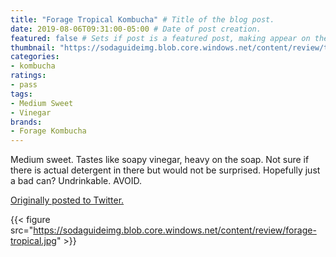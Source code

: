 ```yaml
---
title: "Forage Tropical Kombucha" # Title of the blog post.
date: 2019-08-06T09:31:00-05:00 # Date of post creation.
featured: false # Sets if post is a featured post, making appear on the home page side bar.
thumbnail: "https://sodaguideimg.blob.core.windows.net/content/review/thumbs/forage-tropical.jpg" # Sets thumbnail image appearing inside card on homepage.
categories:
- kombucha
ratings:
- pass
tags:
- Medium Sweet
- Vinegar
brands:
- Forage Kombucha
---
```


Medium sweet. Tastes like soapy vinegar, heavy on the soap. Not sure if there is actual detergent in there but would not be surprised. Hopefully just a bad can? Undrinkable. AVOID.

[Originally posted to Twitter.](https://twitter.com/Cavorter/status/1158747325529042945)

{{< figure src="https://sodaguideimg.blob.core.windows.net/content/review/forage-tropical.jpg" >}}